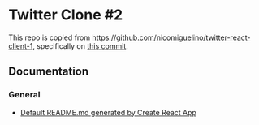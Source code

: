 # Twitter Clone #2

This repo is copied from https://github.com/nicomiguelino/twitter-react-client-1,
specifically on [this commit][2].



## Documentation


### General

- [Default README.md generated by Create React App][1]



[1]: /readme/general/default.md
[2]: https://github.com/nicomiguelino/twitter-react-client-1/commit/3d4b6650f6c2609282858484035ea22bd0eb4dff
